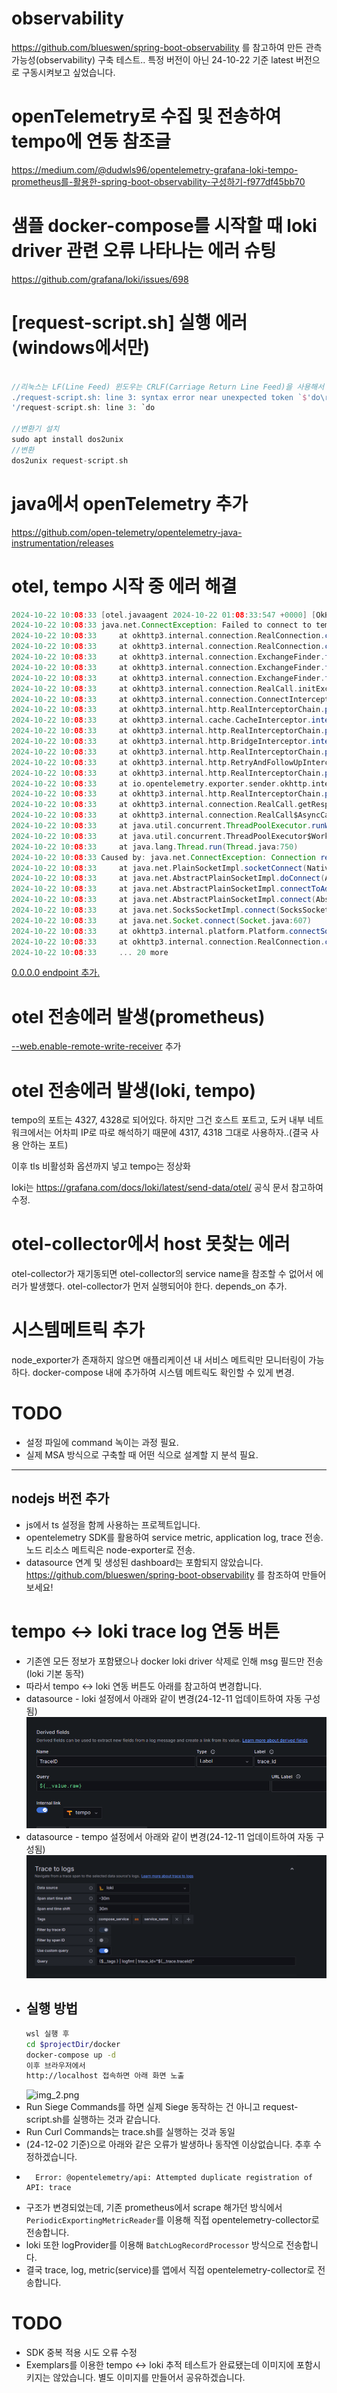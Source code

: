# observability
https://github.com/blueswen/spring-boot-observability 를 참고하여 만든 관측가능성(observability) 구축 테스트.. 
특정 버전이 아닌 24-10-22 기준 latest 버전으로 구동시켜보고 싶었습니다.

#  openTelemetry로 수집 및 전송하여 tempo에 연동 참조글
https://medium.com/@dudwls96/opentelemetry-grafana-loki-tempo-prometheus를-활용한-spring-boot-observability-구성하기-f977df45bb70

# 샘플 docker-compose를 시작할 때 loki driver 관련 오류 나타나는 에러 슈팅
https://github.com/grafana/loki/issues/698

# [request-script.sh] 실행 에러 (windows에서만)

```groovy

//리눅스는 LF(Line Feed) 윈도우는 CRLF(Carriage Return Line Feed)을 사용해서 발생하는 문제
./request-script.sh: line 3: syntax error near unexpected token `$'do\r''
'/request-script.sh: line 3: `do

//변환기 설치
sudo apt install dos2unix
//변환
dos2unix request-script.sh
```

# java에서 openTelemetry 추가

https://github.com/open-telemetry/opentelemetry-java-instrumentation/releases

# otel, tempo 시작 중 에러 해결 

```groovy
2024-10-22 10:08:33 [otel.javaagent 2024-10-22 01:08:33:547 +0000] [OkHttp http://tempo:4327/...] ERROR io.opentelemetry.exporter.internal.http.HttpExporter - Failed to export logs. The request could not be executed. Full error message: Failed to connect to tempo/172.19.0.4:4327
2024-10-22 10:08:33 java.net.ConnectException: Failed to connect to tempo/172.19.0.4:4327
2024-10-22 10:08:33     at okhttp3.internal.connection.RealConnection.connectSocket(RealConnection.kt:297)
2024-10-22 10:08:33     at okhttp3.internal.connection.RealConnection.connect(RealConnection.kt:207)
2024-10-22 10:08:33     at okhttp3.internal.connection.ExchangeFinder.findConnection(ExchangeFinder.kt:226)
2024-10-22 10:08:33     at okhttp3.internal.connection.ExchangeFinder.findHealthyConnection(ExchangeFinder.kt:106)
2024-10-22 10:08:33     at okhttp3.internal.connection.ExchangeFinder.find(ExchangeFinder.kt:74)
2024-10-22 10:08:33     at okhttp3.internal.connection.RealCall.initExchange$okhttp(RealCall.kt:255)
2024-10-22 10:08:33     at okhttp3.internal.connection.ConnectInterceptor.intercept(ConnectInterceptor.kt:32)
2024-10-22 10:08:33     at okhttp3.internal.http.RealInterceptorChain.proceed(RealInterceptorChain.kt:109)
2024-10-22 10:08:33     at okhttp3.internal.cache.CacheInterceptor.intercept(CacheInterceptor.kt:95)
2024-10-22 10:08:33     at okhttp3.internal.http.RealInterceptorChain.proceed(RealInterceptorChain.kt:109)
2024-10-22 10:08:33     at okhttp3.internal.http.BridgeInterceptor.intercept(BridgeInterceptor.kt:83)
2024-10-22 10:08:33     at okhttp3.internal.http.RealInterceptorChain.proceed(RealInterceptorChain.kt:109)
2024-10-22 10:08:33     at okhttp3.internal.http.RetryAndFollowUpInterceptor.intercept(RetryAndFollowUpInterceptor.kt:76)
2024-10-22 10:08:33     at okhttp3.internal.http.RealInterceptorChain.proceed(RealInterceptorChain.kt:109)
2024-10-22 10:08:33     at io.opentelemetry.exporter.sender.okhttp.internal.RetryInterceptor.intercept(RetryInterceptor.java:91)
2024-10-22 10:08:33     at okhttp3.internal.http.RealInterceptorChain.proceed(RealInterceptorChain.kt:109)
2024-10-22 10:08:33     at okhttp3.internal.connection.RealCall.getResponseWithInterceptorChain$okhttp(RealCall.kt:201)
2024-10-22 10:08:33     at okhttp3.internal.connection.RealCall$AsyncCall.run(RealCall.kt:517)
2024-10-22 10:08:33     at java.util.concurrent.ThreadPoolExecutor.runWorker(ThreadPoolExecutor.java:1149)
2024-10-22 10:08:33     at java.util.concurrent.ThreadPoolExecutor$Worker.run(ThreadPoolExecutor.java:624)
2024-10-22 10:08:33     at java.lang.Thread.run(Thread.java:750)
2024-10-22 10:08:33 Caused by: java.net.ConnectException: Connection refused (Connection refused)
2024-10-22 10:08:33     at java.net.PlainSocketImpl.socketConnect(Native Method)
2024-10-22 10:08:33     at java.net.AbstractPlainSocketImpl.doConnect(AbstractPlainSocketImpl.java:350)
2024-10-22 10:08:33     at java.net.AbstractPlainSocketImpl.connectToAddress(AbstractPlainSocketImpl.java:206)
2024-10-22 10:08:33     at java.net.AbstractPlainSocketImpl.connect(AbstractPlainSocketImpl.java:188)
2024-10-22 10:08:33     at java.net.SocksSocketImpl.connect(SocksSocketImpl.java:392)
2024-10-22 10:08:33     at java.net.Socket.connect(Socket.java:607)
2024-10-22 10:08:33     at okhttp3.internal.platform.Platform.connectSocket(Platform.kt:128)
2024-10-22 10:08:33     at okhttp3.internal.connection.RealConnection.connectSocket(RealConnection.kt:295)
2024-10-22 10:08:33     ... 20 more
```

[0.0.0.0 endpoint 추가.](https://opentelemetry.io/docs/collector/configuration/)

# otel 전송에러 발생(prometheus)

[--web.enable-remote-write-receiver](https://prometheus.io/docs/prometheus/latest/feature_flags/) 추가

# otel 전송에러 발생(loki, tempo)

tempo의 포트는 4327, 4328로 되어있다. 하지만 그건 호스트 포트고, 도커 내부 네트워크에서는 어차피 IP로 따로 해석하기 때문에 4317, 4318 그대로 사용하자..(결국 사용 안하는 포트)

이후 tls 비활성화 옵션까지 넣고 tempo는 정상화

loki는 https://grafana.com/docs/loki/latest/send-data/otel/ 공식 문서 참고하여 수정.

# otel-collector에서 host 못찾는 에러
otel-collector가 재기동되면 otel-collector의 service name을 참조할 수 없어서 에러가 발생했다.
otel-collector가 먼저 실행되어야 한다. depends_on 추가. 

# 시스템메트릭 추가
node_exporter가 존재하지 않으면 애플리케이션 내 서비스 메트릭만 모니터링이 가능하다.
docker-compose 내에 추가하여 시스템 메트릭도 확인할 수 있게 변경.

# TODO
- 설정 파일에 command 녹이는 과정 필요.
- 실제 MSA 방식으로 구축할 때 어떤 식으로 설계할 지 분석 필요.


---

## nodejs 버전 추가
- js에서 ts 설정을 함께 사용하는 프로젝트입니다.
- opentelemetry SDK를 활용하여 service metric, application log, trace 전송. 노드 리소스 메트릭은 node-exporter로 전송.
- datasource 연계 및 생성된 dashboard는 포함되지 않았습니다. https://github.com/blueswen/spring-boot-observability 를 참조하여 만들어보세요!
# tempo <-> loki trace log 연동 버튼
- 기존엔 모든 정보가 포함됐으나 docker loki driver 삭제로 인해 msg 필드만 전송(loki 기본 동작)
- 따라서 tempo <-> loki 연동 버튼도 아래를 참고하여 변경합니다.
- datasource - loki 설정에서 아래와 같이 변경(24-12-11 업데이트하여 자동 구성됨)![img.png](img.png)
- datasource - tempo 설정에서 아래와 같이 변경(24-12-11 업데이트하여 자동 구성됨)![img_1.png](img_1.png)
- ## 실행 방법
  ```bash
  wsl 실행 후 
  cd $projectDir/docker
  docker-compose up -d
  이후 브라우저에서
  http://localhost 접속하면 아래 화면 노출
    ```
  ![img_2.png](img_2.png)
- Run Siege Commands를 하면 실제 Siege 동작하는 건 아니고 request-script.sh를 실행하는 것과 같습니다.
- Run Curl Commands는 trace.sh를 실행하는 것과 동일
- (24-12-02 기준)으로 아래와 같은 오류가 발생하나 동작엔 이상없습니다. 추후 수정하겠습니다.
- ```text
    Error: @opentelemetry/api: Attempted duplicate registration of API: trace
    ```
- 구조가 변경되었는데, 기존 prometheus에서 scrape 해가던 방식에서 `PeriodicExportingMetricReader`를 이용해 직접 opentelemetry-collector로 전송합니다.
- loki 또한 logProvider를 이용해 `BatchLogRecordProcessor` 방식으로 전송합니다.
- 결국 trace, log, metric(service)를 앱에서 직접 opentelemetry-collector로 전송합니다.


# TODO
- SDK 중복 적용 시도 오류 수정
- Exemplars를 이용한 tempo <-> loki 추적 테스트가 완료됐는데 이미지에 포함시키지는 않았습니다. 별도 이미지를 만들어서 공유하겠습니다.

